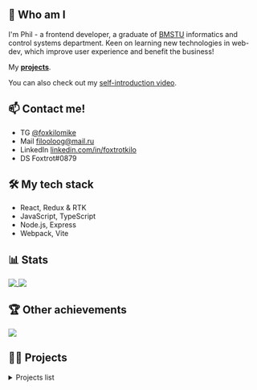 ## :bow: Who am I
I'm Phil - a frontend developer, a graduate of [BMSTU](https://www.bmstu.ru/) informatics and control systems department. Keen on learning new technologies in web-dev, which improve user experience and benefit the business!

My **[projects](#trophy-other-achievements)**.

You can also check out my [self-introduction video](https://www.youtube.com/watch?v=mdsK340TMpw).

## :mailbox: Contact me!
- TG [@foxkilomike](https://t.me/foxkilomike)
- Mail <a href="mailto:filooloog@mail.ru">filooloog@mail.ru</a>
- LinkedIn [linkedin.com/in/foxtrotkilo](https://www.linkedin.com/in/foxtrotkilo)
- DS Foxtrot#0879

## 🛠 My tech stack
- React, Redux & RTK
- JavaScript, TypeScript
- Node.js, Express
- Webpack, Vite

## :bar_chart: Stats

<a href="https://github.com/anuraghazra/github-readme-stats">
  <img align="top" src="https://github-readme-stats-yca3.vercel.app/api?username=foxtrotkilomike&show_icons=true&hide_rank=true&hide=stars&count_private=true&theme=flag-india&bg_color=00000000" />
</a>
<a href="https://github.com/anuraghazra/github-readme-stats">
  <img align="top" src="https://github-readme-stats-yca3.vercel.app/api/top-langs/?username=foxtrotkilomike&layout=compact&theme=flag-india&bg_color=00000000" />
</a>

## :trophy: Other achievements
<a href="https://www.codewars.com/users/foxtrotkilomike">
  <img src="https://www.codewars.com/users/foxtrotkilomike/badges/small">
</a>

## 👨‍💻 Projects

<details>
<summary>Projects list</summary>

## Project Management App

An application which helps a team of developers to track project's tasks.

- [Repository](https://github.com/foxtrotkilomike/project-management-app)
- [Deploy](https://dashing-phoenix-851f28.netlify.app/)

<br>
<img width="571" alt="image" src="https://user-images.githubusercontent.com/83244224/206625049-5e03731f-3fa1-431a-8d0b-726ea0e61f8d.png">

### Tech stack
- React
- TypeScript
- React Router
- React Bootstrap, SASS
- React Hook Form
- React Beautiful DnD
- Vite

### Features
- boards display in a grid with a board preview
    - accessible confirmation modal window on creation, editing, and deletion of a board, a column, a task
- drag & drop for tasks reordering, moving to other columns, and columns reordering
- user registration, authentication & authorization
- editing & deletion of a user profile
- accessible log-in forms with validation
- routes protection
- redirects to the Main page on log-in, or when a user's token expires, or when a user is logged in and tries to reach the log-in form
- a column with a scrollbar in case of tasks overflow
- a header with a changing set of buttons:
    - "Sign up" & "Sign in" for unregistered users,
    - "Create board", "Edit Profile", "Main page", and "Sign out" for logged-in users
- custom 404 page
- custom scrollbars
- user-friendly toast notifications
- adaptive & responsive layout, burger menu


## RS Recipes

A recipe portal, a clone of [allrecipes.com](https://www.allrecipes.com/). 

- [Repository](https://github.com/kravchuk-st/rs-clone)
- [Deploy](https://kravchuk-st.github.io/rs-clone/)
<br>
<img width="571" alt="image" src="https://user-images.githubusercontent.com/83244224/214542353-cdb2b192-642e-46e2-bd34-24dcfa6ee6d7.png">

### Tech stack
#### Frontend
- TypeScript
- noUiSlider, SwiperJS
- SASS
- Webpack

#### Backend
- NodeJS (Express JS) + MongoDB (mongoose)
- [open API](https://github.com/public-apis/public-apis) + [Recipes API](https://spoonacular.com/food-api) is used as a data source

### Features
#### Frontend
- user registration, authentication & authorization, a user session is saved; forms with validation
- the main page contains quick access blocks to recipes categories
- the recipes page has dozens of filters, several sorting options, and a search bar to find suitable recipes
- recipes constructor shows relevant recipes, which can be cooked with the ingredients you have
- article page has relevant recipes at the end of the page
- add recipe and article to favorite or save for later by clicking on a bookmark or a heart icon - *for registered users*
- watch (and modify) saved and favorite articles and recipes, as well as products and a shopping list on the user profile page
- adaptive & responsive layout, burger menu

#### Backend
- implemented REST API with GET/POST requests handling
- API documentation is implemented (using openAPI 3.0)
- implemented MVC pattern (DB entities are divided to model, router, service)
- user registration, authentication & authorization with JWT tokens + cookies
- configured CORS settings and correct error handling, implemented custom error object and custom error messages, grouped in configs

## Virtual keyboard
	
A virtual keyboard, which represents physical keys pressing and can be used to type via the UI.

- [Repository](https://github.com/foxtrotkilomike/virtual-keyboard)
- [Deploy](https://foxtrotkilomike.github.io/virtual-keyboard/)
<br>
<img width="571" alt="image" src="https://user-images.githubusercontent.com/83244224/167428508-0fdb6745-9cdd-4775-87d6-5e1a1d4e914c.png">

### Tech stack
- vanilla JavaScript bundled with Webpack

### Features
- keys highlighting while pressing physical buttons
- text navigation using arrow keys
- clearing the text field on pressing a cross icon
- expanding text field within certain limits
- layout changes on language change and on special keys press (CapsLock, Shift...)
- responsive design
- *an easter egg on pressing `Win` key*
	
## Pet shelter

Two-page site of pets' shelter.
	
- [Repository](https://github.com/foxtrotkilomike/Pet-haven)
- [Deploy](https://rolling-scopes-school.github.io/foxtrotkilomike-JSFE2022Q1/shelter/)
<br>
<img width="571" alt="image" src="https://user-images.githubusercontent.com/83244224/214547537-24e078f7-1e0e-493f-8078-626f0074131d.png">

### Tech stack
- JavaScript
- SASS

### Features
- burger menu
- custom slider
- custom pagination
- adaptive design
- interactive elements with hover effects
- smooth scroll
	
## Cars asynchronous race game
A task to practice asynchronous requests for cars' race and detecting winners.

- [Repository](https://github.com/foxtrotkilomike/async-race)
- [Deploy](https://rolling-scopes-school.github.io/foxtrotkilomike-JSFE2022Q1/async-race/)
    
**Note**: to be able to watch working version ones need to start up a local server with cars data. The code and instructions can be found **[here](https://github.com/mikhama/async-race-api).**
<br>
<br>
<img width="571" alt="image" src="https://user-images.githubusercontent.com/83244224/184881481-89593f9b-1d40-45a4-ba07-0116957b21b4.png">

### Tech stack
- TypeScript, bundled with Webpack
- SASS

### Features
- cars generation & updating with a name and a color, also a random generation of 100 cars to start the app quickly from scratch
- starting/stopping & position reset for all the cars on the current page (implemented via `fetch` requests)
- starting/stopping a particular car
- a car stops if an HTTP 500 status code is returned
- a winner detection
- a pagination
- the winners page gets updated via an HTTP query
	
## Online keyboard store

An online store with filtering, sorting, and searching for keyboards.
	
- [Repository](https://github.com/foxtrotkilomike/keyboard-store)
- [Deploy](https://rolling-scopes-school.github.io/foxtrotkilomike-JSFE2022Q1/online-store/)
<br>
<img width="571" alt="image" src="https://user-images.githubusercontent.com/83244224/179624000-93d8095e-dcec-46f1-98ce-e385766fbc73.png">

### Tech stack
- TypeScript bundled with Webpack
- SASS
- Jest

### Features
- goods filtering by multiple criteria
- goods sorting and search
- dynamic cards generation
- adding of goods to the cart
- adaptive design
	
## JS mini projects

- [Repository](https://github.com/foxtrotkilomike/JS-mini-projects)
<img width="571" alt="image" src="https://user-images.githubusercontent.com/83244224/192508435-06db58de-fa6d-41c4-9f48-5b4187be63b3.png">
<br>
<br>
	
4 mini-projects in JavaScript:
1. [A photographer's landing page](https://foxtrotkilomike.github.io/JS-mini-projects/portfolio/)
2. [An audio player](https://foxtrotkilomike.github.io/JS-mini-projects/audio-player/) (media usage in a browser)
3. [Images gallery](https://foxtrotkilomike.github.io/JS-mini-projects/image-galery/) (a work with an API)
4. [A browser game](https://foxtrotkilomike.github.io/JS-mini-projects/random-game/) (a runner game with JavaScript)\
	

#### More projects could be found in my 👉 [github respositories](https://github.com/foxtrotkilomike?tab=repositories)
</details>

<!--
**foxtrotkilomike/foxtrotkilomike** is a ✨ _special_ ✨ repository because its `README.md` (this file) appears on your GitHub profile.

Here are some ideas to get you started:

- 🔭 I’m currently working on ...
- 🌱 I’m currently learning ...
- 👯 I’m looking to collaborate on ...
- 🤔 I’m looking for help with ...
- 💬 Ask me about ...
- 📫 How to reach me: ...
- 😄 Pronouns: ...
- ⚡ Fun fact: ...
-->
